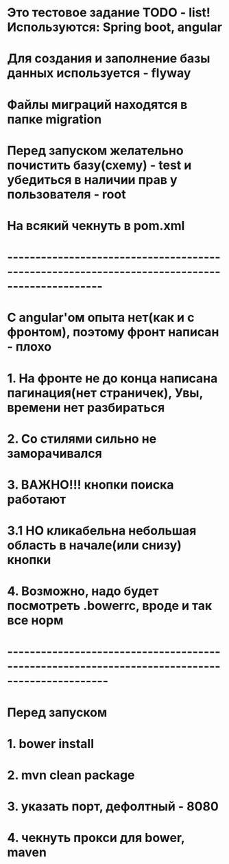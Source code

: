 # Это тестовое задание TODO - list! Используются: Spring boot, angular
# Для создания и заполнение базы данных используется - flyway
# Файлы миграций находятся в папке migration
# Перед запуском желательно почистить базу(схему) - test и убедиться в наличии прав у пользователя - root
# На всякий чекнуть <repositories> в pom.xml 
# ---------------------------------------------------------------------------------------------
# С angular'ом опыта нет(как и с фронтом), поэтому фронт написан - плохо
# 1. На фронте не до конца написана пагинация(нет страничек), Увы, времени нет разбираться
# 2. Со стилями сильно не заморачивался
# 3. ВАЖНО!!! кнопки поиска работают
# 3.1 НО кликабельна небольшая область в начале(или снизу) кнопки
# 4. Возможно, надо будет посмотреть .bowerrc, вроде и так все норм
# ----------------------------------------------------------------------------------------------
# Перед запуском
# 1. bower install
# 2. mvn clean package
# 3. указать порт, дефолтный - 8080
# 4. чекнуть прокси для bower, maven

